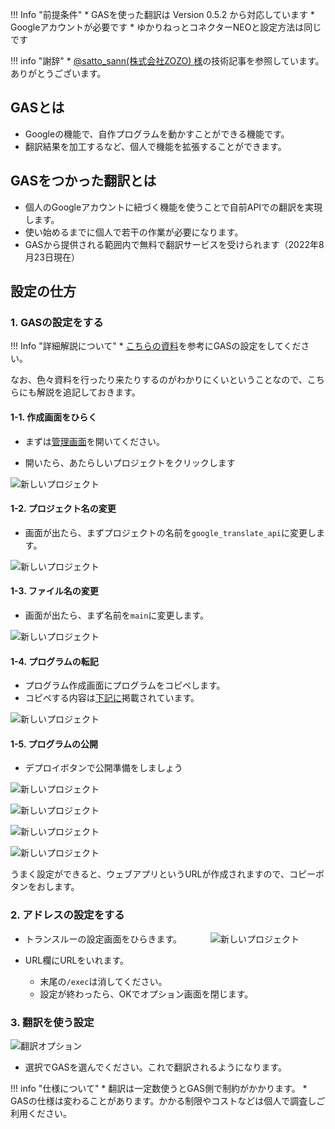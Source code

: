 !!! Info "前提条件"
    * GASを使った翻訳は Version 0.5.2 から対応しています
    * Googleアカウントが必要です
    * ゆかりねっとコネクターNEOと設定方法は同じです

!!! info "謝辞"
    * [@satto_sann(株式会社ZOZO) 様](https://qiita.com/satto_sann)の技術記事を参照しています。ありがとうございます。

## GASとは

* Googleの機能で、自作プログラムを動かすことができる機能です。
* 翻訳結果を加工するなど、個人で機能を拡張することができます。

## GASをつかった翻訳とは

* 個人のGoogleアカウントに紐づく機能を使うことで自前APIでの翻訳を実現します。
* 使い始めるまでに個人で若干の作業が必要になります。
* GASから提供される範囲内で無料で翻訳サービスを受けられます（2022年8月23日現在）

## 設定の仕方

### 1. GASの設定をする

!!! Info "詳細解説について"
    * [こちらの資料](https://qiita.com/satto_sann/items/be4177360a0bc3691fdf)を参考にGASの設定をしてください。

なお、色々資料を行ったり来たりするのがわかりにくいということなので、こちらにも解説を追記しておきます。

#### 1-1. 作成画面をひらく

* まずは[管理画面](https://script.google.com/home?pli=1)を開いてください。

* 開いたら、あたらしいプロジェクトをクリックします

![新しいプロジェクト](images/plugin_gas_p3.png)

#### 1-2. プロジェクト名の変更

* 画面が出たら、まずプロジェクトの名前を```google_translate_api```に変更します。

![新しいプロジェクト](images/plugin_gas_p5.png)

#### 1-3. ファイル名の変更

* 画面が出たら、まず名前を```main```に変更します。

![新しいプロジェクト](images/plugin_gas_p4.png)

#### 1-4. プログラムの転記

* プログラム作成画面にプログラムをコピペします。
* コピペする内容は[下記に](https://qiita.com/satto_sann/items/be4177360a0bc3691fdf#%E7%BF%BB%E8%A8%B3%E7%B5%90%E6%9E%9C%E3%82%92%E8%BF%94%E3%81%99api%E3%82%92%E3%81%A4%E3%81%8F%E3%82%8B)掲載されています。

![新しいプロジェクト](images/plugin_gas_p6.png)

#### 1-5. プログラムの公開

* デプロイボタンで公開準備をしましょう

![新しいプロジェクト](images/plugin_gas_p7.png)

![新しいプロジェクト](images/plugin_gas_p8.png)

![新しいプロジェクト](images/plugin_gas_p9.png)

![新しいプロジェクト](images/plugin_gas_p10.png)

うまく設定ができると、ウェブアプリというURLが作成されますので、コピーボタンをおします。

### 2. アドレスの設定をする

* トランスルーの設定画面をひらきます。
　　　![新しいプロジェクト](images/plugin_gas_p11.png)

* URL欄にURLをいれます。
  * 末尾の```/exec```は消してください。
  * 設定が終わったら、OKでオプション画面を閉じます。

### 3. 翻訳を使う設定

![翻訳オプション](images/plugin_gas_p2.png)

* 選択でGASを選んでください。これで翻訳されるようになります。

!!! info "仕様について"
    * 翻訳は一定数使うとGAS側で制約がかかります。
    * GASの仕様は変わることがあります。かかる制限やコストなどは個人で調査しご利用ください。

